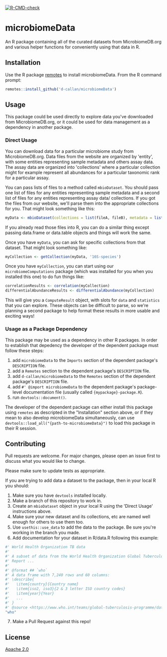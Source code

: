<!-- badges: start -->
  [![R-CMD-check](https://github.com/d-callan/microbiomeData/actions/workflows/R-CMD-check.yaml/badge.svg)](https://github.com/d-callan/microbiomeData/actions/workflows/R-CMD-check.yaml)
  <!-- badges: end -->


# microbiomeData
An R package containing all of the curated datasets from MicrobiomeDB.org and various helper functions for conveniently using that data in R.

## Installation

Use the R package [remotes](https://cran.r-project.org/web/packages/remotes/index.html) to install microbiomeData. From the R command prompt:

```R
remotes::install_github('d-callan/microbiomeData')
```

## Usage
This package could be used directly to explore data you've downloaded from MicrobiomeDB.org, or it could be used for data management as a dependency in another package.

### Direct Usage
You can download data for a particular microbiome study from MicrobiomeDB.org. Data files from the website are organized by 'entity', with some entities representing sample metadata and others assay data. The assay data are organized into 'collections' where a particular collection might for example represent all abundances for a particular taxonomic rank for a particular assay.

You can pass lists of files to a method called `mbioDataset`. You should pass one list of files for any entities representing sample metadata and a second list of files for any entities representing assay data/ collections. If you got the files from our website, we'll parse them into the appropriate collections for you. That might look something like this:

```R
myData <- mbioDataset(collections = list(fileA, fileB), metadata = list(fileD, fileE))
```

If you already read those files into R, you can do a similar thing except passing data.frame or data.table objects and things will work the same.

Once you have `myData`, you can ask for specific collections from that dataset. That might look something like:

```R
myCollection <- getCollection(myData, '16S-species')
```

Once you have `myCollection`, you can start using our `microbiomeComputations` package (which was installed for you when you installed this one) to do fun things like:

```R
correlationResults <- correlation(myCollection)
differentialAbundanceResults <- differentialAbundance(myCollection)
```

This will give you a `ComputeResult` object, with slots for `data` and `statistics` that you can explore. These objects can be difficult to parse, so we're planning a second package to help format these results in more usable and exciting ways!

### Usage as a Package Dependency
This package may be used as a dependency in other R packages. In order to establish that depedency the developer of the 
dependent package must follow these steps:
1. add ```microbiomeData``` to the ```Imports``` section of the dependent package's ```DESCRIPTION``` file.
2. add a ```Remotes``` section to the dependent package's ```DESCRIPTION``` file.
3. add ```d-callan/microbiomeData``` to the ```Remotes``` section of the dependent package's ```DESCRIPTION``` file.
4. add ```#' @import microbiomeData``` to the dependent package's package-level documentation file (usually called ```{mypackage}-package.R```).
5. run ```devtools::document()```.

The developer of the dependent package can either install this package using ```remotes``` as descripted in the "Installation" section above,
or if they mean to also develop microbiomeData simultaneously, can use ```devtools::load_all("{path-to-microbiomeData}")``` to load this package in their R session.

## Contributing
Pull requests are welcome. For major changes, please open an issue first to discuss what you would like to change.

Please make sure to update tests as appropriate.


If you are trying to add data a dataset to the package, then in your local R you should:
 1. Make sure you have `devtools` installed locally.
 2. Make a branch of this repository to work in.
 3. Create an `mbioDataset` object in your local R using the 'Direct Usage' instructions above. 
 4. Make sure your new dataset and its collections, etc are named well enough for others to use them too.
 5. Use `usethis::use_data` to add the data to the package. Be sure you're working in the branch you made.
 6. Add documentation for your dataset in R/data.R following this example:
   ```R
   #' World Health Organization TB data
   #'
   #' A subset of data from the World Health Organization Global Tuberculosis
   #' Report ...
   #'
   #' @format ## `who`
   #' A data frame with 7,240 rows and 60 columns:
   #' \describe{
   #'   \item{country}{Country name}
   #'   \item{iso2, iso3}{2 & 3 letter ISO country codes}
   #'   \item{year}{Year}
   #'   ...
   #' }
   #' @source <https://www.who.int/teams/global-tuberculosis-programme/data>
   "who"
   ```
 7. Make a Pull Request against this repo!

## License
[Apache 2.0](https://www.apache.org/licenses/LICENSE-2.0.txt)
